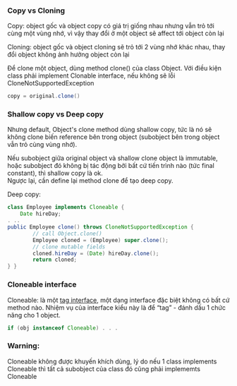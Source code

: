 ### Copy vs Cloning
Copy: object gốc và object copy có giá trị giống nhau nhưng vẫn trỏ tới cùng một vùng nhớ, vì vậy thay đổi ở một object sẽ affect tới object còn lại

Cloning: object gốc và object cloning sẽ trỏ tới 2 vùng nhớ khác nhau, thay đổi object không ảnh hưởng object còn lại

Để clone một object, dùng method clone() của class Object. Với điều kiện class phải implement Clonable interface, nếu không sẽ lỗi CloneNotSupportedException
```java
copy = original.clone()
```

### Shallow copy vs Deep copy
Nhưng default, Object's clone method dùng shallow copy, tức là nó sẽ không clone biến reference bên trong object (subobject bên trong object vẫn trỏ cùng vùng nhớ).

Nếu subobject giữa original object và shallow clone object là immutable, hoặc subobject đó không bị tác động bởi bất cứ tiến trình nào (tức final constant), thì shallow copy là ok. <br>
Ngược lại, cần define lại method clone để tạo deep copy.

Deep copy:
```java
class Employee implements Cloneable {
    Date hireDay;
. ..
public Employee clone() throws CloneNotSupportedException {
        // call Object.clone()
        Employee cloned = (Employee) super.clone();
        // clone mutable fields
        cloned.hireDay = (Date) hireDay.clone();
        return cloned;
} }
```

### Cloneable interface
Cloneable: là một [tag interface](https://wiki.c2.com/?TagInterface), một dạng interface đặc biệt không có bất cứ method nào. Nhiệm vụ của interface kiểu này là để “tag” - đánh dấu 1 chức năng cho 1 object.

```java
if (obj instanceof Cloneable) . . .
```

### Warning:
Cloneable không được khuyến khích dùng, lý do nếu 1 class implements Cloneable thì tất cả subobject của class đó cũng phải implememts Cloneable
